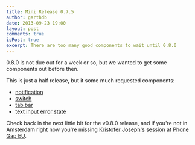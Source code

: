 ```yaml
---
title: Mini Release 0.7.5
author: garthdb
date: 2013-09-23 19:00
layout: post
comments: true
isPost: true
excerpt: There are too many good components to wait until 0.8.0
---
```

0.8.0 is not due out for a week or so, but we wanted to get some components out before then.

This is just a half release, but it some much requested components:

* [notification](http://topcoat.io/notification/)
* [switch](http://topcoat.io/switch/)
* [tab bar](http://topcoat.io/tab-bar/)
* [text input error state](http://topcoat.io/text-input/)

Check back in the next little bit for the v0.8.0 release, and if you're not in Amsterdam right now you're missing [Kristofer Joseph's](http://www.twitter.com/dam) session at [Phone Gap EU](http://pgday.phonegap.com/eu2013/).